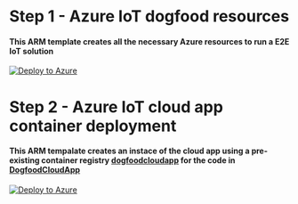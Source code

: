 # Step 1 - Azure IoT dogfood resources
#### This ARM template creates all the necessary Azure resources to run a E2E IoT solution

[![Deploy to Azure](https://aka.ms/deploytoazurebutton)](https://portal.azure.com/#create/Microsoft.Template/uri/https%3A%2F%2Fraw.githubusercontent.com%2Fvinagesh%2Fiotdogfood%2Fmain%2Fsetup.json)

# Step 2 - Azure IoT cloud app container deployment
#### This ARM tempalate creates an instace of the cloud app using a pre-existing container registry [dogfoodcloudapp](https://ms.portal.azure.com/#@microsoft.onmicrosoft.com/resource/subscriptions/d370e64f-339c-46fa-b9c2-da4a4c706ea0/resourceGroups/swIoTShow/providers/Microsoft.ContainerRegistry/registries/swickcontainers/repository) for the code in [DogfoodCloudApp](https://github.com/vinagesh/iotdogfood/tree/main/DogfoodCloudApp)

[![Deploy to Azure](https://aka.ms/deploytoazurebutton)](https://portal.azure.com/#create/Microsoft.Template/uri/https%3A%2F%2Fraw.githubusercontent.com%2Fvinagesh%2Fiotdogfood%2Fmain%2Fcloudappcontainer.json)
